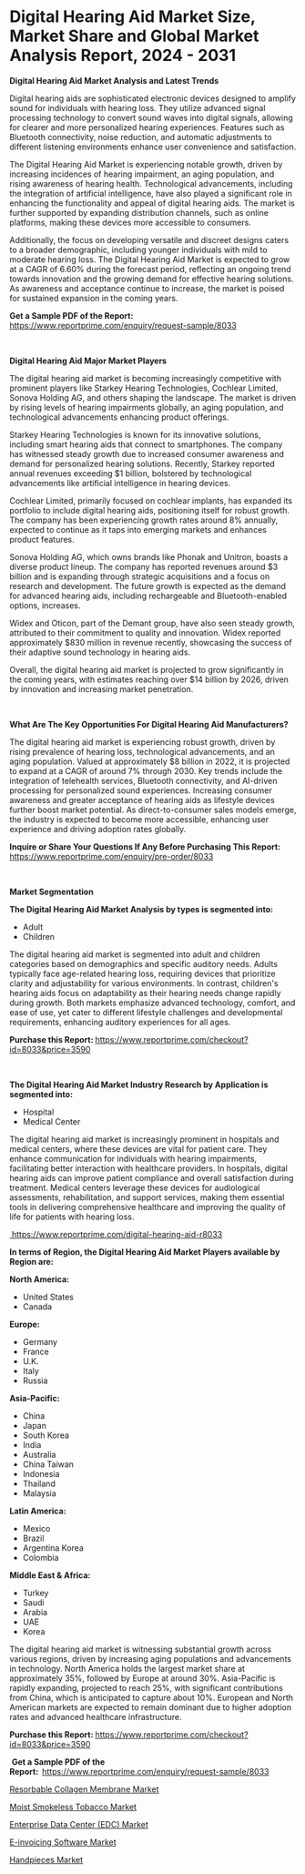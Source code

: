 <p><h1>Digital Hearing Aid Market Size, Market Share and Global Market Analysis Report, 2024 - 2031</h1></p><p><strong>Digital Hearing Aid Market Analysis and Latest Trends</strong></p>
<p><p>Digital hearing aids are sophisticated electronic devices designed to amplify sound for individuals with hearing loss. They utilize advanced signal processing technology to convert sound waves into digital signals, allowing for clearer and more personalized hearing experiences. Features such as Bluetooth connectivity, noise reduction, and automatic adjustments to different listening environments enhance user convenience and satisfaction.</p><p>The Digital Hearing Aid Market is experiencing notable growth, driven by increasing incidences of hearing impairment, an aging population, and rising awareness of hearing health. Technological advancements, including the integration of artificial intelligence, have also played a significant role in enhancing the functionality and appeal of digital hearing aids. The market is further supported by expanding distribution channels, such as online platforms, making these devices more accessible to consumers.</p><p>Additionally, the focus on developing versatile and discreet designs caters to a broader demographic, including younger individuals with mild to moderate hearing loss. The Digital Hearing Aid Market is expected to grow at a CAGR of 6.60% during the forecast period, reflecting an ongoing trend towards innovation and the growing demand for effective hearing solutions. As awareness and acceptance continue to increase, the market is poised for sustained expansion in the coming years.</p></p>
<p><strong>Get a Sample PDF of the Report:&nbsp;</strong> <a href="https://www.reportprime.com/enquiry/request-sample/8033?utm_campaign=57&utm_medium=2&utm_source=Github&utm_content=ia&utm_term=28112024&utm_id=digital-hearing-aid">https://www.reportprime.com/enquiry/request-sample/8033</a></p>
<p>&nbsp;</p>
<p><strong>Digital Hearing Aid Major Market Players</strong></p>
<p><p>The digital hearing aid market is becoming increasingly competitive with prominent players like Starkey Hearing Technologies, Cochlear Limited, Sonova Holding AG, and others shaping the landscape. The market is driven by rising levels of hearing impairments globally, an aging population, and technological advancements enhancing product offerings.</p><p>Starkey Hearing Technologies is known for its innovative solutions, including smart hearing aids that connect to smartphones. The company has witnessed steady growth due to increased consumer awareness and demand for personalized hearing solutions. Recently, Starkey reported annual revenues exceeding $1 billion, bolstered by technological advancements like artificial intelligence in hearing devices.</p><p>Cochlear Limited, primarily focused on cochlear implants, has expanded its portfolio to include digital hearing aids, positioning itself for robust growth. The company has been experiencing growth rates around 8% annually, expected to continue as it taps into emerging markets and enhances product features.</p><p>Sonova Holding AG, which owns brands like Phonak and Unitron, boasts a diverse product lineup. The company has reported revenues around $3 billion and is expanding through strategic acquisitions and a focus on research and development. The future growth is expected as the demand for advanced hearing aids, including rechargeable and Bluetooth-enabled options, increases.</p><p>Widex and Oticon, part of the Demant group, have also seen steady growth, attributed to their commitment to quality and innovation. Widex reported approximately $830 million in revenue recently, showcasing the success of their adaptive sound technology in hearing aids.</p><p>Overall, the digital hearing aid market is projected to grow significantly in the coming years, with estimates reaching over $14 billion by 2026, driven by innovation and increasing market penetration.</p></p>
<p>&nbsp;</p>
<p><strong>What Are The Key Opportunities For Digital Hearing Aid Manufacturers?</strong></p>
<p><p>The digital hearing aid market is experiencing robust growth, driven by rising prevalence of hearing loss, technological advancements, and an aging population. Valued at approximately $8 billion in 2022, it is projected to expand at a CAGR of around 7% through 2030. Key trends include the integration of telehealth services, Bluetooth connectivity, and AI-driven processing for personalized sound experiences. Increasing consumer awareness and greater acceptance of hearing aids as lifestyle devices further boost market potential. As direct-to-consumer sales models emerge, the industry is expected to become more accessible, enhancing user experience and driving adoption rates globally.</p></p>
<p><strong>Inquire or Share Your Questions If Any Before Purchasing This Report:</strong> <a href="https://www.reportprime.com/enquiry/pre-order/8033?utm_campaign=57&utm_medium=2&utm_source=Github&utm_content=ia&utm_term=28112024&utm_id=digital-hearing-aid">https://www.reportprime.com/enquiry/pre-order/8033</a></p>
<p>&nbsp;</p>
<p><strong>Market Segmentation</strong></p>
<p><strong>The Digital Hearing Aid Market Analysis by types is segmented into:</strong></p>
<p><ul><li>Adult</li><li>Children</li></ul></p>
<p><p>The digital hearing aid market is segmented into adult and children categories based on demographics and specific auditory needs. Adults typically face age-related hearing loss, requiring devices that prioritize clarity and adjustability for various environments. In contrast, children's hearing aids focus on adaptability as their hearing needs change rapidly during growth. Both markets emphasize advanced technology, comfort, and ease of use, yet cater to different lifestyle challenges and developmental requirements, enhancing auditory experiences for all ages.</p></p>
<p><strong>Purchase this Report:&nbsp;</strong><a href="https://www.reportprime.com/checkout?id=8033&price=3590&utm_campaign=57&utm_medium=2&utm_source=Github&utm_content=ia&utm_term=28112024&utm_id=digital-hearing-aid">https://www.reportprime.com/checkout?id=8033&price=3590</a></p>
<p>&nbsp;</p>
<p><strong>The Digital Hearing Aid Market Industry Research by Application is segmented into:</strong></p>
<p><ul><li>Hospital</li><li>Medical Center</li></ul></p>
<p><p>The digital hearing aid market is increasingly prominent in hospitals and medical centers, where these devices are vital for patient care. They enhance communication for individuals with hearing impairments, facilitating better interaction with healthcare providers. In hospitals, digital hearing aids can improve patient compliance and overall satisfaction during treatment. Medical centers leverage these devices for audiological assessments, rehabilitation, and support services, making them essential tools in delivering comprehensive healthcare and improving the quality of life for patients with hearing loss.</p></p>
<p><a href="https://www.reportprime.com/digital-hearing-aid-r8033?utm_campaign=57&utm_medium=2&utm_source=Github&utm_content=ia&utm_term=28112024&utm_id=digital-hearing-aid">&nbsp;https://www.reportprime.com/digital-hearing-aid-r8033</a></p>
<p><strong>In terms of Region, the Digital Hearing Aid Market Players available by Region are:</strong></p>
<p>
    <p> <strong> North America: </strong>
        <ul>
            <li>United States</li>
            <li>Canada</li>
        </ul>
        </p> 
    <p> <strong> Europe: </strong>
        <ul>
            <li>Germany</li>
            <li>France</li>
            <li>U.K.</li>
            <li>Italy</li>
            <li>Russia</li>
        </ul>
        </p> 
    <p> <strong> Asia-Pacific: </strong>
        <ul>
            <li>China</li>
            <li>Japan</li>
            <li>South Korea</li>
            <li>India</li>
            <li>Australia</li>
            <li>China Taiwan</li>
            <li>Indonesia</li>
            <li>Thailand</li>
            <li>Malaysia</li>
        </ul>
        </p> 
    <p> <strong> Latin America: </strong>
        <ul>
            <li>Mexico</li>
            <li>Brazil</li>
            <li>Argentina Korea</li>
            <li>Colombia</li>
        </ul>
        </p> 
    <p> <strong> Middle East & Africa: </strong>
        <ul>
            <li>Turkey</li>
            <li>Saudi</li>
            <li>Arabia</li>
            <li>UAE</li>
            <li>Korea</li>
        </ul>
    </p>
    </p>
<p><p>The digital hearing aid market is witnessing substantial growth across various regions, driven by increasing aging populations and advancements in technology. North America holds the largest market share at approximately 35%, followed by Europe at around 30%. Asia-Pacific is rapidly expanding, projected to reach 25%, with significant contributions from China, which is anticipated to capture about 10%. European and North American markets are expected to remain dominant due to higher adoption rates and advanced healthcare infrastructure.</p></p>
<p><strong>Purchase this Report: </strong><a href="https://www.reportprime.com/checkout?id=8033&price=3590&utm_campaign=57&utm_medium=2&utm_source=Github&utm_content=ia&utm_term=28112024&utm_id=digital-hearing-aid">https://www.reportprime.com/checkout?id=8033&price=3590</a></p>
<p>&nbsp;<strong>Get a Sample PDF of the Report:&nbsp;&nbsp;</strong><a href="https://www.reportprime.com/enquiry/request-sample/8033?utm_campaign=57&utm_medium=2&utm_source=Github&utm_content=ia&utm_term=28112024&utm_id=digital-hearing-aid">https://www.reportprime.com/enquiry/request-sample/8033</a></p>
<p><strong></strong></p>
<p><p><a href="https://github.com/AshrafKhan865/Market-Research-Report-List-1/blob/main/resorbable-collagen-membrane-market.md?utm_campaign=57&utm_medium=2&utm_source=Github&utm_content=ia&utm_term=28112024&utm_id=digital-hearing-aid">Resorbable Collagen Membrane Market</a></p><p><a href="https://www.linkedin.com/pulse/in-depth-moist-smokeless-tobacco-market-research-comprehensive-ki3yf?utm_campaign=57&utm_medium=2&utm_source=Github&utm_content=ia&utm_term=28112024&utm_id=digital-hearing-aid">Moist Smokeless Tobacco Market</a></p><p><a href="https://issuu.com/reportprime-2/docs/enterprise-data-center-edc-market-s_e5b29718d65b0c?utm_campaign=57&utm_medium=2&utm_source=Github&utm_content=ia&utm_term=28112024&utm_id=digital-hearing-aid">Enterprise Data Center (EDC) Market</a></p><p><a href="https://issuu.com/reportprime-2/docs/e-invoicing-software-market-size-20_0a92515f651fae?utm_campaign=57&utm_medium=2&utm_source=Github&utm_content=ia&utm_term=28112024&utm_id=digital-hearing-aid">E-invoicing Software Market</a></p><p><a href="https://github.com/gullattedenna/Market-Research-Report-List-1/blob/main/handpieces-market.md?utm_campaign=57&utm_medium=2&utm_source=Github&utm_content=ia&utm_term=28112024&utm_id=digital-hearing-aid">Handpieces Market</a></p></p>